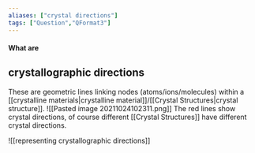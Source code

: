 ```yaml
---
aliases: ["crystal directions"]
tags: ["Question","QFormat3"]
---
```


#### What are
## crystallographic directions
These are geometric lines linking nodes (atoms/ions/molecules) within a [[crystalline materials|crystalline material]]/[[Crystal Structures|crystal structure]].
![[Pasted image 20211024102311.png]]
The red lines show crystal directions, of course different [[Crystal Structures]] have different crystal directions.

![[representing crystallographic directions]]
